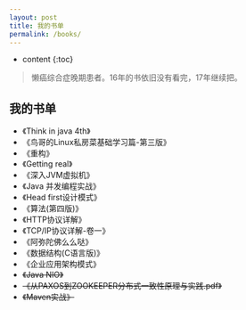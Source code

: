 ```yaml
---
layout: post
title: 我的书单
permalink: /books/
---
```


* content
{:toc}


> 懒癌综合症晚期患者。16年的书依旧没有看完，17年继续把。

我的书单
-----------------------------------------------------------------

+ 《Think in java 4th》
+ 《鸟哥的Linux私房菜基础学习篇-第三版》
+ 《重构》
+ 《Getting real》
+ 《深入JVM虚拟机》
+ 《Java 并发编程实战》
+ 《Head first设计模式》
+ 《算法(第四版)》
+ 《HTTP协议详解》
+ 《TCP/IP协议详解-卷一》
+ 《阿弥陀佛么么哒》
+ 《数据结构(C语言版)》
+ 《企业应用架构模式》
+  <del>《Java NIO》</del> 
+  <del>《从PAXOS到ZOOKEEPER分布式一致性原理与实践.pdf》</del> 
+  <del>《Maven实战》</del> 